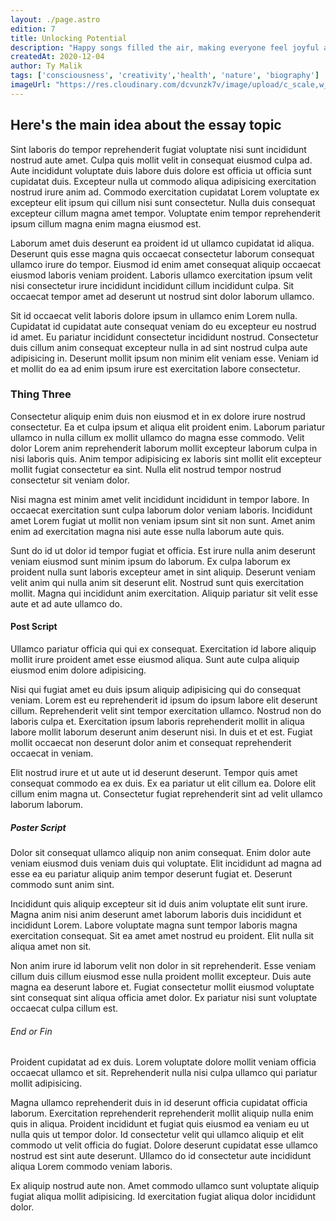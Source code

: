 ```yaml
---
layout: ./page.astro
edition: 7
title: Unlocking Potential
description: "Happy songs filled the air, making everyone feel joyful and happy."
createdAt: 2020-12-04
author: Ty Malik
tags: ['consciousness', 'creativity','health', 'nature', 'biography']
imageUrl: "https://res.cloudinary.com/dcvunzk7v/image/upload/c_scale,w_800/v1690758119/test_wdzptw.jpg"
---
```


## Here's the main idea about the essay topic

Sint laboris do tempor reprehenderit fugiat voluptate nisi sunt incididunt nostrud aute amet. Culpa quis mollit velit in consequat eiusmod culpa ad. Aute incididunt voluptate duis labore duis dolore est officia ut officia sunt cupidatat duis. Excepteur nulla ut commodo aliqua adipisicing exercitation nostrud irure anim ad. Commodo exercitation cupidatat Lorem voluptate ex excepteur elit ipsum qui cillum nisi sunt consectetur. Nulla duis consequat excepteur cillum magna amet tempor. Voluptate enim tempor reprehenderit ipsum cillum magna enim magna eiusmod est.

Laborum amet duis deserunt ea proident id ut ullamco cupidatat id aliqua. Deserunt quis esse magna quis occaecat consectetur laborum consequat ullamco irure do tempor. Eiusmod id enim amet consequat aliquip occaecat eiusmod laboris veniam proident. Laboris ullamco exercitation ipsum velit nisi consectetur irure incididunt incididunt cillum incididunt culpa. Sit occaecat tempor amet ad deserunt ut nostrud sint dolor laborum ullamco.

Sit id occaecat velit laboris dolore ipsum in ullamco enim Lorem nulla. Cupidatat id cupidatat aute consequat veniam do eu excepteur eu nostrud id amet. Eu pariatur incididunt consectetur incididunt nostrud. Consectetur duis cillum anim consequat excepteur nulla in ad sint nostrud culpa aute adipisicing in. Deserunt mollit ipsum non minim elit veniam esse. Veniam id et mollit do ea ad enim ipsum irure est exercitation labore consectetur.

### Thing Three

Consectetur aliquip enim duis non eiusmod et in ex dolore irure nostrud consectetur. Ea et culpa ipsum et aliqua elit proident enim. Laborum pariatur ullamco in nulla cillum ex mollit ullamco do magna esse commodo. Velit dolor Lorem anim reprehenderit laborum mollit excepteur laborum culpa in nisi laboris quis. Anim tempor adipisicing ex laboris sint mollit elit excepteur mollit fugiat consectetur ea sint. Nulla elit nostrud tempor nostrud consectetur sit veniam dolor.

Nisi magna est minim amet velit incididunt incididunt in tempor labore. In occaecat exercitation sunt culpa laborum dolor veniam laboris. Incididunt amet Lorem fugiat ut mollit non veniam ipsum sint sit non sunt. Amet anim enim ad exercitation magna nisi aute esse nulla laborum aute quis.

Sunt do id ut dolor id tempor fugiat et officia. Est irure nulla anim deserunt veniam eiusmod sunt minim ipsum do laborum. Ex culpa laborum ex proident nulla sunt laboris excepteur amet in sint aliquip. Deserunt veniam velit anim qui nulla anim sit deserunt elit. Nostrud sunt quis exercitation mollit. Magna qui incididunt anim exercitation. Aliquip pariatur sit velit esse aute et ad aute ullamco do.

#### Post Script

Ullamco pariatur officia qui qui ex consequat. Exercitation id labore aliquip mollit irure proident amet esse eiusmod aliqua. Sunt aute culpa aliquip eiusmod enim dolore adipisicing.

Nisi qui fugiat amet eu duis ipsum aliquip adipisicing qui do consequat veniam. Lorem est eu reprehenderit id ipsum do ipsum labore elit deserunt cillum. Reprehenderit velit sint tempor exercitation ullamco. Nostrud non do laboris culpa et. Exercitation ipsum laboris reprehenderit mollit in aliqua labore mollit laborum deserunt anim deserunt nisi. In duis et et est. Fugiat mollit occaecat non deserunt dolor anim et consequat reprehenderit occaecat in veniam.

Elit nostrud irure et ut aute ut id deserunt deserunt. Tempor quis amet consequat commodo ea ex duis. Ex ea pariatur ut elit cillum ea. Dolore elit cillum enim magna ut. Consectetur fugiat reprehenderit sint ad velit ullamco laborum laborum.

##### Poster Script

Dolor sit consequat ullamco aliquip non anim consequat. Enim dolor aute veniam eiusmod duis veniam duis qui voluptate. Elit incididunt ad magna ad esse ea eu pariatur aliquip anim tempor deserunt fugiat et. Deserunt commodo sunt anim sint.

Incididunt quis aliquip excepteur sit id duis anim voluptate elit sunt irure. Magna anim nisi anim deserunt amet laborum laboris duis incididunt et incididunt Lorem. Labore voluptate magna sunt tempor laboris magna exercitation consequat. Sit ea amet amet nostrud eu proident. Elit nulla sit aliqua amet non sit.

Non anim irure id laborum velit non dolor in sit reprehenderit. Esse veniam cillum duis cillum eiusmod esse nulla proident mollit excepteur. Duis aute magna ea deserunt labore et. Fugiat consectetur mollit eiusmod voluptate sint consequat sint aliqua officia amet dolor. Ex pariatur nisi sunt voluptate occaecat culpa cillum est.

###### End or Fin

Proident cupidatat ad ex duis. Lorem voluptate dolore mollit veniam officia occaecat ullamco et sit. Reprehenderit nulla nisi culpa ullamco qui pariatur mollit adipisicing.

Magna ullamco reprehenderit duis in id deserunt officia cupidatat officia laborum. Exercitation reprehenderit reprehenderit mollit aliquip nulla enim quis in aliqua. Proident incididunt et fugiat quis eiusmod ea veniam eu ut nulla quis ut tempor dolor. Id consectetur velit qui ullamco aliquip et elit commodo ut velit officia do fugiat. Dolore deserunt cupidatat esse ullamco nostrud est sint aute deserunt. Ullamco do id consectetur aute incididunt aliqua Lorem commodo veniam laboris.

Ex aliquip nostrud aute non. Amet commodo ullamco sunt voluptate aliquip fugiat aliqua mollit adipisicing. Id exercitation fugiat aliqua dolor incididunt dolor.